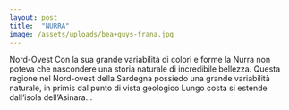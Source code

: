```yaml
---
layout: post
title:  "NURRA"
image: /assets/uploads/bea+guys-frana.jpg
---
```

Nord-Ovest
Con la sua grande variabilità di colori e forme la Nurra non poteva che nascondere una storia naturale di incredibile bellezza. 
Questa regione nel Nord-ovest della Sardegna possiedo una grande variabilità naturale, in primis dal punto di vista geologico
Lungo costa si estende dall’isola dell’Asinara…
